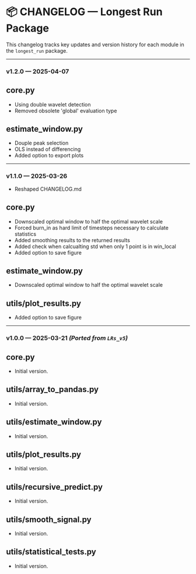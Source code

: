 # 📦 CHANGELOG — Longest Run Package

This changelog tracks key updates and version history for each module in the
`longest_run` package.

---

### v1.2.0 — 2025-04-07

## core.py

- Using double wavelet detection
- Removed obsolete 'global' evaluation type

## estimate_window.py

- Douple peak selection
- OLS instead of differencing
- Added option to export plots

---

### v1.1.0 — 2025-03-26

- Reshaped CHANGELOG.md

## core.py

- Downscaled optimal window to half the optimal wavelet scale
- Forced burn_in as hard limit of timesteps necessary to calculate statistics
- Added smoothing results to the returned results
- Added check when calcualting std when only 1 point is in win_local
- Added option to save figure

## estimate_window.py

- Downscaled optimal window to half the optimal wavelet scale

## utils/plot_results.py

- Added option to save figure

---

### v1.0.0 — 2025-03-21 *(Ported from `LRs_v5`)*

## core.py

- Initial version.

## utils/array_to_pandas.py

- Initial version.

## utils/estimate_window.py

- Initial version.

## utils/plot_results.py

- Initial version.

## utils/recursive_predict.py

- Initial version.

## utils/smooth_signal.py

- Initial version.

## utils/statistical_tests.py

- Initial version.

